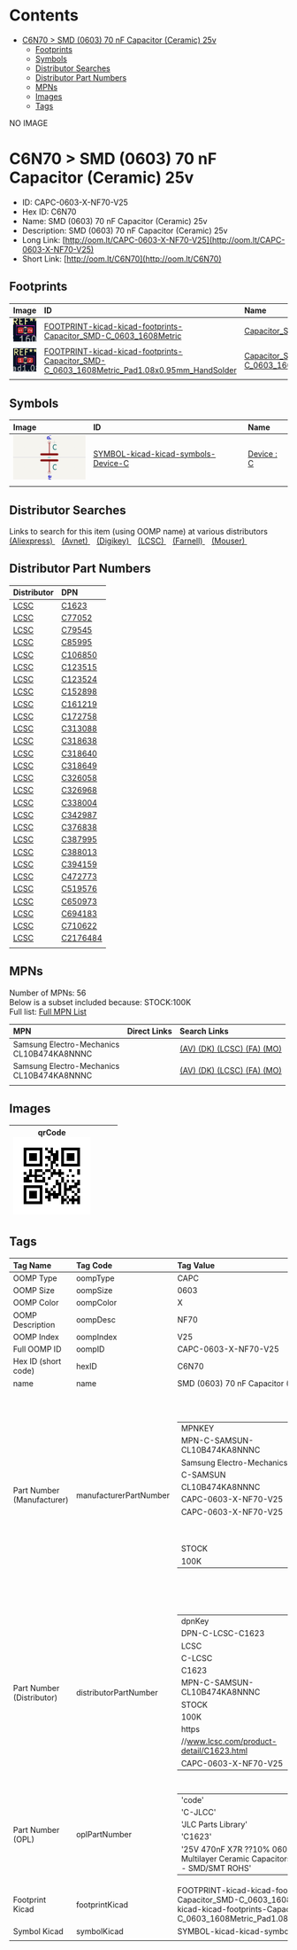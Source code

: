 



Contents
========

* [C6N70 > SMD (0603) 70 nF Capacitor (Ceramic) 25v](#c6n70--smd-0603-70-nf-capacitor-ceramic-25v)
	* [Footprints](#footprints)
	* [Symbols](#symbols)
	* [Distributor Searches](#distributor-searches)
	* [Distributor Part Numbers](#distributor-part-numbers)
	* [MPNs](#mpns)
	* [Images](#images)
	* [Tags](#tags)
  
NO IMAGE  
# C6N70 > SMD (0603) 70 nF Capacitor (Ceramic) 25v

- ID: CAPC-0603-X-NF70-V25
- Hex ID: C6N70
- Name: SMD (0603) 70 nF Capacitor (Ceramic) 25v
- Description: SMD (0603) 70 nF Capacitor (Ceramic) 25v
- Long Link: [http://oom.lt/CAPC-0603-X-NF70-V25](http://oom.lt/CAPC-0603-X-NF70-V25)
- Short Link: [http://oom.lt/C6N70](http://oom.lt/C6N70)

## Footprints
  

|Image|ID|Name|
| :--- | :--- | :--- |
|[![](https://raw.githubusercontent.com/oomlout/oomlout_OOMP_eda_V2/main/FOOTPRINT/kicad/kicad-footprints/Capacitor_SMD/C_0603_1608Metric/image_140.png)](https://github.com/oomlout/oomlout_OOMP_eda_V2/tree/main/FOOTPRINT/kicad/kicad-footprints/Capacitor_SMD/C_0603_1608Metric/)|[FOOTPRINT-kicad-kicad-footprints-Capacitor_SMD-C_0603_1608Metric](https://github.com/oomlout/oomlout_OOMP_eda_V2/tree/main/FOOTPRINT/kicad/kicad-footprints/Capacitor_SMD/C_0603_1608Metric/)|[Capacitor_SMD : C_0603_1608Metric](https://github.com/oomlout/oomlout_OOMP_eda_V2/tree/main/FOOTPRINT/kicad/kicad-footprints/Capacitor_SMD/C_0603_1608Metric/)|
|[![](https://raw.githubusercontent.com/oomlout/oomlout_OOMP_eda_V2/main/FOOTPRINT/kicad/kicad-footprints/Capacitor_SMD/C_0603_1608Metric_Pad1.08x0.95mm_HandSolder/image_140.png)](https://github.com/oomlout/oomlout_OOMP_eda_V2/tree/main/FOOTPRINT/kicad/kicad-footprints/Capacitor_SMD/C_0603_1608Metric_Pad1.08x0.95mm_HandSolder/)|[FOOTPRINT-kicad-kicad-footprints-Capacitor_SMD-C_0603_1608Metric_Pad1.08x0.95mm_HandSolder](https://github.com/oomlout/oomlout_OOMP_eda_V2/tree/main/FOOTPRINT/kicad/kicad-footprints/Capacitor_SMD/C_0603_1608Metric_Pad1.08x0.95mm_HandSolder/)|[Capacitor_SMD : C_0603_1608Metric_Pad1.08x0.95mm_HandSolder](https://github.com/oomlout/oomlout_OOMP_eda_V2/tree/main/FOOTPRINT/kicad/kicad-footprints/Capacitor_SMD/C_0603_1608Metric_Pad1.08x0.95mm_HandSolder/)|
||||

## Symbols
  

|Image|ID|Name|
| :--- | :--- | :--- |
|[![](https://raw.githubusercontent.com/oomlout/oomlout_OOMP_eda_V2/main/SYMBOL/kicad/kicad-symbols/Device/C/image_140.png)](https://github.com/oomlout/oomlout_OOMP_eda_V2/tree/main/SYMBOL/kicad/kicad-symbols/Device/C/)|[SYMBOL-kicad-kicad-symbols-Device-C](https://github.com/oomlout/oomlout_OOMP_eda_V2/tree/main/SYMBOL/kicad/kicad-symbols/Device/C/)|[Device : C](https://github.com/oomlout/oomlout_OOMP_eda_V2/tree/main/SYMBOL/kicad/kicad-symbols/Device/C/)|
||||

## Distributor Searches
  
Links to search for this item (using OOMP name) at various distributors  
[(Aliexpress) ](https://www.aliexpress.com/wholesale?SearchText=1117SMD+0603+70+nF+Capacitor+Ceramic+25v)&nbsp;&nbsp;&nbsp;[(Avnet) ](https://www.avnet.com/shop/us/search/SMD+0603+70+nF+Capacitor+Ceramic+25v)&nbsp;&nbsp;&nbsp;[(Digikey) ](https://www.digikey.co.uk/en/products/result?s=SMD+0603+70+nF+Capacitor+Ceramic+25v)&nbsp;&nbsp;&nbsp;[(LCSC) ](https://www.lcsc.com/search?q=SMD+0603+70+nF+Capacitor+Ceramic+25v)&nbsp;&nbsp;&nbsp;[(Farnell) ](https://uk.farnell.com/search?st=SMD+0603+70+nF+Capacitor+Ceramic+25v)&nbsp;&nbsp;&nbsp;[(Mouser) ](https://www.mouser.com/c/?q=SMD+0603+70+nF+Capacitor+Ceramic+25v)&nbsp;&nbsp;&nbsp;
## Distributor Part Numbers
  

|Distributor|DPN|
| :--- | :--- |
|[LCSC](https://www.lcsc.com/product-detail/C1623.html)|[C1623](https://www.lcsc.com/product-detail/C1623.html)|
|[LCSC](https://www.lcsc.com/product-detail/C77052.html)|[C77052](https://www.lcsc.com/product-detail/C77052.html)|
|[LCSC](https://www.lcsc.com/product-detail/C79545.html)|[C79545](https://www.lcsc.com/product-detail/C79545.html)|
|[LCSC](https://www.lcsc.com/product-detail/C85995.html)|[C85995](https://www.lcsc.com/product-detail/C85995.html)|
|[LCSC](https://www.lcsc.com/product-detail/C106850.html)|[C106850](https://www.lcsc.com/product-detail/C106850.html)|
|[LCSC](https://www.lcsc.com/product-detail/C123515.html)|[C123515](https://www.lcsc.com/product-detail/C123515.html)|
|[LCSC](https://www.lcsc.com/product-detail/C123524.html)|[C123524](https://www.lcsc.com/product-detail/C123524.html)|
|[LCSC](https://www.lcsc.com/product-detail/C152898.html)|[C152898](https://www.lcsc.com/product-detail/C152898.html)|
|[LCSC](https://www.lcsc.com/product-detail/C161219.html)|[C161219](https://www.lcsc.com/product-detail/C161219.html)|
|[LCSC](https://www.lcsc.com/product-detail/C172758.html)|[C172758](https://www.lcsc.com/product-detail/C172758.html)|
|[LCSC](https://www.lcsc.com/product-detail/C313088.html)|[C313088](https://www.lcsc.com/product-detail/C313088.html)|
|[LCSC](https://www.lcsc.com/product-detail/C318638.html)|[C318638](https://www.lcsc.com/product-detail/C318638.html)|
|[LCSC](https://www.lcsc.com/product-detail/C318640.html)|[C318640](https://www.lcsc.com/product-detail/C318640.html)|
|[LCSC](https://www.lcsc.com/product-detail/C318649.html)|[C318649](https://www.lcsc.com/product-detail/C318649.html)|
|[LCSC](https://www.lcsc.com/product-detail/C326058.html)|[C326058](https://www.lcsc.com/product-detail/C326058.html)|
|[LCSC](https://www.lcsc.com/product-detail/C326968.html)|[C326968](https://www.lcsc.com/product-detail/C326968.html)|
|[LCSC](https://www.lcsc.com/product-detail/C338004.html)|[C338004](https://www.lcsc.com/product-detail/C338004.html)|
|[LCSC](https://www.lcsc.com/product-detail/C342987.html)|[C342987](https://www.lcsc.com/product-detail/C342987.html)|
|[LCSC](https://www.lcsc.com/product-detail/C376838.html)|[C376838](https://www.lcsc.com/product-detail/C376838.html)|
|[LCSC](https://www.lcsc.com/product-detail/C387995.html)|[C387995](https://www.lcsc.com/product-detail/C387995.html)|
|[LCSC](https://www.lcsc.com/product-detail/C388013.html)|[C388013](https://www.lcsc.com/product-detail/C388013.html)|
|[LCSC](https://www.lcsc.com/product-detail/C394159.html)|[C394159](https://www.lcsc.com/product-detail/C394159.html)|
|[LCSC](https://www.lcsc.com/product-detail/C472773.html)|[C472773](https://www.lcsc.com/product-detail/C472773.html)|
|[LCSC](https://www.lcsc.com/product-detail/C519576.html)|[C519576](https://www.lcsc.com/product-detail/C519576.html)|
|[LCSC](https://www.lcsc.com/product-detail/C650973.html)|[C650973](https://www.lcsc.com/product-detail/C650973.html)|
|[LCSC](https://www.lcsc.com/product-detail/C694183.html)|[C694183](https://www.lcsc.com/product-detail/C694183.html)|
|[LCSC](https://www.lcsc.com/product-detail/C710622.html)|[C710622](https://www.lcsc.com/product-detail/C710622.html)|
|[LCSC](https://www.lcsc.com/product-detail/C2176484.html)|[C2176484](https://www.lcsc.com/product-detail/C2176484.html)|
|||

## MPNs
  
Number of MPNs: 56<br>Below is a subset included because: STOCK:100K <br>Full list: [Full MPN List](MPNLIST.md)  

|MPN|Direct Links|Search Links|
| :--- | :--- | :--- |
|Samsung Electro-Mechanics<br>CL10B474KA8NNNC||[(AV) ](https://www.avnet.com/shop/us/search/CL10B474KA8NNNC)[(DK) ](https://www.digikey.co.uk/products/en?keywords=CL10B474KA8NNNC)[(LCSC) ](https://www.lcsc.com/search?q=CL10B474KA8NNNC)[(FA) ](https://uk.farnell.com/search?st=CL10B474KA8NNNC)[(MO) ](https://www.mouser.com/c/?q=CL10B474KA8NNNC)|
|Samsung Electro-Mechanics<br>CL10B474KA8NNNC||[(AV) ](https://www.avnet.com/shop/us/search/CL10B474KA8NNNC)[(DK) ](https://www.digikey.co.uk/products/en?keywords=CL10B474KA8NNNC)[(LCSC) ](https://www.lcsc.com/search?q=CL10B474KA8NNNC)[(FA) ](https://uk.farnell.com/search?st=CL10B474KA8NNNC)[(MO) ](https://www.mouser.com/c/?q=CL10B474KA8NNNC)|
||||

## Images
  

|qrCode<br>[![](https://raw.githubusercontent.com/oomlout/oomlout_OOMP_parts_V2/main/CAPC/0603/X/NF70/V25/qrCode_140.png)](https://github.com/oomlout/oomlout_OOMP_parts_V2/tree/main/CAPC/0603/X/NF70/V25/qrCode.png)||||
| :---: | :---: | :---: | :---: |

## Tags
  

|Tag Name|Tag Code|Tag Value|
| :--- | :--- | :--- |
|OOMP Type|oompType|CAPC|
|OOMP Size|oompSize|0603|
|OOMP Color|oompColor|X|
|OOMP Description|oompDesc|NF70|
|OOMP Index|oompIndex|V25|
|Full OOMP ID|oompID|CAPC-0603-X-NF70-V25|
|Hex ID (short code)|hexID|C6N70|
|name|name|SMD (0603) 70 nF Capacitor (Ceramic) 25v|
|Part Number (Manufacturer)|manufacturerPartNumber|<table><tr><td>MPNKEY</td></tr><tr><td> MPN-C-SAMSUN-CL10B474KA8NNNC</td><td> MANUFACTURER</td></tr><tr><td> Samsung Electro-Mechanics</td><td> MANUCODE</td></tr><tr><td> C-SAMSUN</td><td> MPN</td></tr><tr><td> CL10B474KA8NNNC</td><td> OOMPIDPARTIAL</td></tr><tr><td> CAPC-0603-X-NF70-V25</td><td> OOMPID</td></tr><tr><td> CAPC-0603-X-NF70-V25</td><td> LINK</td></tr><tr><td> </td><td> DESCRIPTION</td></tr><tr><td> </td><td> TAGS</td></tr><tr><td> STOCK</td></tr><tr><td>100K</td></tr></table></td><td> <table><tr><td>MPNKEY</td></tr><tr><td> MPN-C-MURATA-GRM188R71E474KA12D</td><td> MANUFACTURER</td></tr><tr><td> Murata Electronics</td><td> MANUCODE</td></tr><tr><td> C-MURATA</td><td> MPN</td></tr><tr><td> GRM188R71E474KA12D</td><td> OOMPIDPARTIAL</td></tr><tr><td> CAPC-0603-X-NF70-V25</td><td> OOMPID</td></tr><tr><td> CAPC-0603-X-NF70-V25</td><td> LINK</td></tr><tr><td> </td><td> DESCRIPTION</td></tr><tr><td> </td><td> TAGS</td></tr><tr><td> STOCK</td></tr><tr><td>1K</td></tr></table></td><td> <table><tr><td>MPNKEY</td></tr><tr><td> MPN-C-KYOCER-06033C474KAT2A</td><td> MANUFACTURER</td></tr><tr><td> Kyocera AVX</td><td> MANUCODE</td></tr><tr><td> C-KYOCER</td><td> MPN</td></tr><tr><td> 06033C474KAT2A</td><td> OOMPIDPARTIAL</td></tr><tr><td> CAPC-0603-X-NF70-V25</td><td> OOMPID</td></tr><tr><td> CAPC-0603-X-NF70-V25</td><td> LINK</td></tr><tr><td> </td><td> DESCRIPTION</td></tr><tr><td> </td><td> TAGS</td></tr><tr><td> </td></tr></table></td><td> <table><tr><td>MPNKEY</td></tr><tr><td> MPN-C-MURATA-GRM188B31E474KA75D</td><td> MANUFACTURER</td></tr><tr><td> Murata Electronics</td><td> MANUCODE</td></tr><tr><td> C-MURATA</td><td> MPN</td></tr><tr><td> GRM188B31E474KA75D</td><td> OOMPIDPARTIAL</td></tr><tr><td> CAPC-0603-X-NF70-V25</td><td> OOMPID</td></tr><tr><td> CAPC-0603-X-NF70-V25</td><td> LINK</td></tr><tr><td> </td><td> DESCRIPTION</td></tr><tr><td> </td><td> TAGS</td></tr><tr><td> </td></tr></table></td><td> <table><tr><td>MPNKEY</td></tr><tr><td> MPN-C-YAGEO-CC0603KRX5R8BB474</td><td> MANUFACTURER</td></tr><tr><td> YAGEO</td><td> MANUCODE</td></tr><tr><td> C-YAGEO</td><td> MPN</td></tr><tr><td> CC0603KRX5R8BB474</td><td> OOMPIDPARTIAL</td></tr><tr><td> CAPC-0603-X-NF70-V25</td><td> OOMPID</td></tr><tr><td> CAPC-0603-X-NF70-V25</td><td> LINK</td></tr><tr><td> </td><td> DESCRIPTION</td></tr><tr><td> </td><td> TAGS</td></tr><tr><td> STOCK</td></tr><tr><td>1K</td></tr></table></td><td> <table><tr><td>MPNKEY</td></tr><tr><td> MPN-C-WALSIN-0603B474K250CT</td><td> MANUFACTURER</td></tr><tr><td> Walsin Tech Corp</td><td> MANUCODE</td></tr><tr><td> C-WALSIN</td><td> MPN</td></tr><tr><td> 0603B474K250CT</td><td> OOMPIDPARTIAL</td></tr><tr><td> CAPC-0603-X-NF70-V25</td><td> OOMPID</td></tr><tr><td> CAPC-0603-X-NF70-V25</td><td> LINK</td></tr><tr><td> </td><td> DESCRIPTION</td></tr><tr><td> </td><td> TAGS</td></tr><tr><td> STOCK</td></tr><tr><td>10K</td></tr></table></td><td> <table><tr><td>MPNKEY</td></tr><tr><td> MPN-C-WALSIN-0603F474Z250</td><td> MANUFACTURER</td></tr><tr><td> Walsin Tech Corp</td><td> MANUCODE</td></tr><tr><td> C-WALSIN</td><td> MPN</td></tr><tr><td> 0603F474Z250</td><td> OOMPIDPARTIAL</td></tr><tr><td> CAPC-0603-X-NF70-V25</td><td> OOMPID</td></tr><tr><td> CAPC-0603-X-NF70-V25</td><td> LINK</td></tr><tr><td> </td><td> DESCRIPTION</td></tr><tr><td> </td><td> TAGS</td></tr><tr><td> </td></tr></table></td><td> <table><tr><td>MPNKEY</td></tr><tr><td> MPN-C-WALSIN-0603X474K250CT</td><td> MANUFACTURER</td></tr><tr><td> Walsin Tech Corp</td><td> MANUCODE</td></tr><tr><td> C-WALSIN</td><td> MPN</td></tr><tr><td> 0603X474K250CT</td><td> OOMPIDPARTIAL</td></tr><tr><td> CAPC-0603-X-NF70-V25</td><td> OOMPID</td></tr><tr><td> CAPC-0603-X-NF70-V25</td><td> LINK</td></tr><tr><td> </td><td> DESCRIPTION</td></tr><tr><td> </td><td> TAGS</td></tr><tr><td> STOCK</td></tr><tr><td>10K</td></tr></table></td><td> <table><tr><td>MPNKEY</td></tr><tr><td> MPN-C-MURATA-GCM188R71E474KA64D</td><td> MANUFACTURER</td></tr><tr><td> Murata Electronics</td><td> MANUCODE</td></tr><tr><td> C-MURATA</td><td> MPN</td></tr><tr><td> GCM188R71E474KA64D</td><td> OOMPIDPARTIAL</td></tr><tr><td> CAPC-0603-X-NF70-V25</td><td> OOMPID</td></tr><tr><td> CAPC-0603-X-NF70-V25</td><td> LINK</td></tr><tr><td> </td><td> DESCRIPTION</td></tr><tr><td> </td><td> TAGS</td></tr><tr><td> STOCK</td></tr><tr><td>1K</td></tr></table></td><td> <table><tr><td>MPNKEY</td></tr><tr><td> MPN-C-FHGUAN-0603B474K250NT</td><td> MANUFACTURER</td></tr><tr><td> FH (Guangdong Fenghua Advanced Tech)</td><td> MANUCODE</td></tr><tr><td> C-FHGUAN</td><td> MPN</td></tr><tr><td> 0603B474K250NT</td><td> OOMPIDPARTIAL</td></tr><tr><td> CAPC-0603-X-NF70-V25</td><td> OOMPID</td></tr><tr><td> CAPC-0603-X-NF70-V25</td><td> LINK</td></tr><tr><td> </td><td> DESCRIPTION</td></tr><tr><td> </td><td> TAGS</td></tr><tr><td> STOCK</td></tr><tr><td>1K</td></tr></table></td><td> <table><tr><td>MPNKEY</td></tr><tr><td> MPN-C-FHGUAN-0603F474M250NT</td><td> MANUFACTURER</td></tr><tr><td> FH (Guangdong Fenghua Advanced Tech)</td><td> MANUCODE</td></tr><tr><td> C-FHGUAN</td><td> MPN</td></tr><tr><td> 0603F474M250NT</td><td> OOMPIDPARTIAL</td></tr><tr><td> CAPC-0603-X-NF70-V25</td><td> OOMPID</td></tr><tr><td> CAPC-0603-X-NF70-V25</td><td> LINK</td></tr><tr><td> </td><td> DESCRIPTION</td></tr><tr><td> </td><td> TAGS</td></tr><tr><td> </td></tr></table></td><td> <table><tr><td>MPNKEY</td></tr><tr><td> MPN-C-SAMSUN-CL10A474KA8NNNC</td><td> MANUFACTURER</td></tr><tr><td> Samsung Electro-Mechanics</td><td> MANUCODE</td></tr><tr><td> C-SAMSUN</td><td> MPN</td></tr><tr><td> CL10A474KA8NNNC</td><td> OOMPIDPARTIAL</td></tr><tr><td> CAPC-0603-X-NF70-V25</td><td> OOMPID</td></tr><tr><td> CAPC-0603-X-NF70-V25</td><td> LINK</td></tr><tr><td> </td><td> DESCRIPTION</td></tr><tr><td> </td><td> TAGS</td></tr><tr><td> </td></tr></table></td><td> <table><tr><td>MPNKEY</td></tr><tr><td> MPN-C-SAMSUN-CL10B474KA8NFNC</td><td> MANUFACTURER</td></tr><tr><td> Samsung Electro-Mechanics</td><td> MANUCODE</td></tr><tr><td> C-SAMSUN</td><td> MPN</td></tr><tr><td> CL10B474KA8NFNC</td><td> OOMPIDPARTIAL</td></tr><tr><td> CAPC-0603-X-NF70-V25</td><td> OOMPID</td></tr><tr><td> CAPC-0603-X-NF70-V25</td><td> LINK</td></tr><tr><td> </td><td> DESCRIPTION</td></tr><tr><td> </td><td> TAGS</td></tr><tr><td> </td></tr></table></td><td> <table><tr><td>MPNKEY</td></tr><tr><td> MPN-C-SAMSUN-CL10F474ZA8NNNC</td><td> MANUFACTURER</td></tr><tr><td> Samsung Electro-Mechanics</td><td> MANUCODE</td></tr><tr><td> C-SAMSUN</td><td> MPN</td></tr><tr><td> CL10F474ZA8NNNC</td><td> OOMPIDPARTIAL</td></tr><tr><td> CAPC-0603-X-NF70-V25</td><td> OOMPID</td></tr><tr><td> CAPC-0603-X-NF70-V25</td><td> LINK</td></tr><tr><td> </td><td> DESCRIPTION</td></tr><tr><td> </td><td> TAGS</td></tr><tr><td> STOCK</td></tr><tr><td>1K</td></tr></table></td><td> <table><tr><td>MPNKEY</td></tr><tr><td> MPN-C-YAGEO-CC0603KRX7R8BB474</td><td> MANUFACTURER</td></tr><tr><td> YAGEO</td><td> MANUCODE</td></tr><tr><td> C-YAGEO</td><td> MPN</td></tr><tr><td> CC0603KRX7R8BB474</td><td> OOMPIDPARTIAL</td></tr><tr><td> CAPC-0603-X-NF70-V25</td><td> OOMPID</td></tr><tr><td> CAPC-0603-X-NF70-V25</td><td> LINK</td></tr><tr><td> </td><td> DESCRIPTION</td></tr><tr><td> </td><td> TAGS</td></tr><tr><td> STOCK</td></tr><tr><td>1K</td></tr></table></td><td> <table><tr><td>MPNKEY</td></tr><tr><td> MPN-C-YAGEO-CC0603ZRY5V8BB474</td><td> MANUFACTURER</td></tr><tr><td> YAGEO</td><td> MANUCODE</td></tr><tr><td> C-YAGEO</td><td> MPN</td></tr><tr><td> CC0603ZRY5V8BB474</td><td> OOMPIDPARTIAL</td></tr><tr><td> CAPC-0603-X-NF70-V25</td><td> OOMPID</td></tr><tr><td> CAPC-0603-X-NF70-V25</td><td> LINK</td></tr><tr><td> </td><td> DESCRIPTION</td></tr><tr><td> </td><td> TAGS</td></tr><tr><td> STOCK</td></tr><tr><td>1K</td></tr></table></td><td> <table><tr><td>MPNKEY</td></tr><tr><td> MPN-C-TDK-C1608X5R1E474KT000E</td><td> MANUFACTURER</td></tr><tr><td> TDK</td><td> MANUCODE</td></tr><tr><td> C-TDK</td><td> MPN</td></tr><tr><td> C1608X5R1E474KT000E</td><td> OOMPIDPARTIAL</td></tr><tr><td> CAPC-0603-X-NF70-V25</td><td> OOMPID</td></tr><tr><td> CAPC-0603-X-NF70-V25</td><td> LINK</td></tr><tr><td> </td><td> DESCRIPTION</td></tr><tr><td> </td><td> TAGS</td></tr><tr><td> </td></tr></table></td><td> <table><tr><td>MPNKEY</td></tr><tr><td> MPN-C-TDK-CGA3E3X7R1E474KT0Y0N</td><td> MANUFACTURER</td></tr><tr><td> TDK</td><td> MANUCODE</td></tr><tr><td> C-TDK</td><td> MPN</td></tr><tr><td> CGA3E3X7R1E474KT0Y0N</td><td> OOMPIDPARTIAL</td></tr><tr><td> CAPC-0603-X-NF70-V25</td><td> OOMPID</td></tr><tr><td> CAPC-0603-X-NF70-V25</td><td> LINK</td></tr><tr><td> </td><td> DESCRIPTION</td></tr><tr><td> </td><td> TAGS</td></tr><tr><td> </td></tr></table></td><td> <table><tr><td>MPNKEY</td></tr><tr><td> MPN-C-CCTC-TCC0603X7R474K250CT</td><td> MANUFACTURER</td></tr><tr><td> CCTC</td><td> MANUCODE</td></tr><tr><td> C-CCTC</td><td> MPN</td></tr><tr><td> TCC0603X7R474K250CT</td><td> OOMPIDPARTIAL</td></tr><tr><td> CAPC-0603-X-NF70-V25</td><td> OOMPID</td></tr><tr><td> CAPC-0603-X-NF70-V25</td><td> LINK</td></tr><tr><td> </td><td> DESCRIPTION</td></tr><tr><td> </td><td> TAGS</td></tr><tr><td> STOCK</td></tr><tr><td>1K</td></tr></table></td><td> <table><tr><td>MPNKEY</td></tr><tr><td> MPN-C-WALSIN-0603F474M250CT</td><td> MANUFACTURER</td></tr><tr><td> Walsin Tech Corp</td><td> MANUCODE</td></tr><tr><td> C-WALSIN</td><td> MPN</td></tr><tr><td> 0603F474M250CT</td><td> OOMPIDPARTIAL</td></tr><tr><td> CAPC-0603-X-NF70-V25</td><td> OOMPID</td></tr><tr><td> CAPC-0603-X-NF70-V25</td><td> LINK</td></tr><tr><td> </td><td> DESCRIPTION</td></tr><tr><td> </td><td> TAGS</td></tr><tr><td> </td></tr></table></td><td> <table><tr><td>MPNKEY</td></tr><tr><td> MPN-C-WALSIN-0603B274K250CT</td><td> MANUFACTURER</td></tr><tr><td> Walsin Tech Corp</td><td> MANUCODE</td></tr><tr><td> C-WALSIN</td><td> MPN</td></tr><tr><td> 0603B274K250CT</td><td> OOMPIDPARTIAL</td></tr><tr><td> CAPC-0603-X-NF70-V25</td><td> OOMPID</td></tr><tr><td> CAPC-0603-X-NF70-V25</td><td> LINK</td></tr><tr><td> </td><td> DESCRIPTION</td></tr><tr><td> </td><td> TAGS</td></tr><tr><td> </td></tr></table></td><td> <table><tr><td>MPNKEY</td></tr><tr><td> MPN-C-PSAPRO-FN18X474K250PBG</td><td> MANUFACTURER</td></tr><tr><td> PSA(Prosperity Dielectrics)</td><td> MANUCODE</td></tr><tr><td> C-PSAPRO</td><td> MPN</td></tr><tr><td> FN18X474K250PBG</td><td> OOMPIDPARTIAL</td></tr><tr><td> CAPC-0603-X-NF70-V25</td><td> OOMPID</td></tr><tr><td> CAPC-0603-X-NF70-V25</td><td> LINK</td></tr><tr><td> </td><td> DESCRIPTION</td></tr><tr><td> </td><td> TAGS</td></tr><tr><td> STOCK</td></tr><tr><td>1K</td></tr></table></td><td> <table><tr><td>MPNKEY</td></tr><tr><td> MPN-C-SAMSUN-CL10B474KA8VPNC</td><td> MANUFACTURER</td></tr><tr><td> Samsung Electro-Mechanics</td><td> MANUCODE</td></tr><tr><td> C-SAMSUN</td><td> MPN</td></tr><tr><td> CL10B474KA8VPNC</td><td> OOMPIDPARTIAL</td></tr><tr><td> CAPC-0603-X-NF70-V25</td><td> OOMPID</td></tr><tr><td> CAPC-0603-X-NF70-V25</td><td> LINK</td></tr><tr><td> </td><td> DESCRIPTION</td></tr><tr><td> </td><td> TAGS</td></tr><tr><td> STOCK</td></tr><tr><td>1K</td></tr></table></td><td> <table><tr><td>MPNKEY</td></tr><tr><td> MPN-C-YAGEO-CC0603JRX7R8BB474</td><td> MANUFACTURER</td></tr><tr><td> YAGEO</td><td> MANUCODE</td></tr><tr><td> C-YAGEO</td><td> MPN</td></tr><tr><td> CC0603JRX7R8BB474</td><td> OOMPIDPARTIAL</td></tr><tr><td> CAPC-0603-X-NF70-V25</td><td> OOMPID</td></tr><tr><td> CAPC-0603-X-NF70-V25</td><td> LINK</td></tr><tr><td> </td><td> DESCRIPTION</td></tr><tr><td> </td><td> TAGS</td></tr><tr><td> </td></tr></table></td><td> <table><tr><td>MPNKEY</td></tr><tr><td> MPN-C-TAIYOY-TMK107B7474KAHT</td><td> MANUFACTURER</td></tr><tr><td> Taiyo Yuden</td><td> MANUCODE</td></tr><tr><td> C-TAIYOY</td><td> MPN</td></tr><tr><td> TMK107B7474KAHT</td><td> OOMPIDPARTIAL</td></tr><tr><td> CAPC-0603-X-NF70-V25</td><td> OOMPID</td></tr><tr><td> CAPC-0603-X-NF70-V25</td><td> LINK</td></tr><tr><td> </td><td> DESCRIPTION</td></tr><tr><td> </td><td> TAGS</td></tr><tr><td> STOCK</td></tr><tr><td>1K</td></tr></table></td><td> <table><tr><td>MPNKEY</td></tr><tr><td> MPN-C-TDK-C1608X7R1E474KT000N</td><td> MANUFACTURER</td></tr><tr><td> TDK</td><td> MANUCODE</td></tr><tr><td> C-TDK</td><td> MPN</td></tr><tr><td> C1608X7R1E474KT000N</td><td> OOMPIDPARTIAL</td></tr><tr><td> CAPC-0603-X-NF70-V25</td><td> OOMPID</td></tr><tr><td> CAPC-0603-X-NF70-V25</td><td> LINK</td></tr><tr><td> </td><td> DESCRIPTION</td></tr><tr><td> </td><td> TAGS</td></tr><tr><td> STOCK</td></tr><tr><td>1K</td></tr></table></td><td> <table><tr><td>MPNKEY</td></tr><tr><td> MPN-C-MURATA-GCJ188R91E474KA01D</td><td> MANUFACTURER</td></tr><tr><td> Murata Electronics</td><td> MANUCODE</td></tr><tr><td> C-MURATA</td><td> MPN</td></tr><tr><td> GCJ188R91E474KA01D</td><td> OOMPIDPARTIAL</td></tr><tr><td> CAPC-0603-X-NF70-V25</td><td> OOMPID</td></tr><tr><td> CAPC-0603-X-NF70-V25</td><td> LINK</td></tr><tr><td> </td><td> DESCRIPTION</td></tr><tr><td> </td><td> TAGS</td></tr><tr><td> </td></tr></table></td><td> <table><tr><td>MPNKEY</td></tr><tr><td> MPN-C-WURTHE-885012206075</td><td> MANUFACTURER</td></tr><tr><td> Wurth Elektronik</td><td> MANUCODE</td></tr><tr><td> C-WURTHE</td><td> MPN</td></tr><tr><td> 885012206075</td><td> OOMPIDPARTIAL</td></tr><tr><td> CAPC-0603-X-NF70-V25</td><td> OOMPID</td></tr><tr><td> CAPC-0603-X-NF70-V25</td><td> LINK</td></tr><tr><td> </td><td> DESCRIPTION</td></tr><tr><td> </td><td> TAGS</td></tr><tr><td> </td></tr></table></td><td> <table><tr><td>MPNKEY</td></tr><tr><td> MPN-C-SAMSUN-CL10B474KA8NNNC</td><td> MANUFACTURER</td></tr><tr><td> Samsung Electro-Mechanics</td><td> MANUCODE</td></tr><tr><td> C-SAMSUN</td><td> MPN</td></tr><tr><td> CL10B474KA8NNNC</td><td> OOMPIDPARTIAL</td></tr><tr><td> CAPC-0603-X-NF70-V25</td><td> OOMPID</td></tr><tr><td> CAPC-0603-X-NF70-V25</td><td> LINK</td></tr><tr><td> </td><td> DESCRIPTION</td></tr><tr><td> </td><td> TAGS</td></tr><tr><td> STOCK</td></tr><tr><td>100K</td></tr></table></td><td> <table><tr><td>MPNKEY</td></tr><tr><td> MPN-C-MURATA-GRM188R71E474KA12D</td><td> MANUFACTURER</td></tr><tr><td> Murata Electronics</td><td> MANUCODE</td></tr><tr><td> C-MURATA</td><td> MPN</td></tr><tr><td> GRM188R71E474KA12D</td><td> OOMPIDPARTIAL</td></tr><tr><td> CAPC-0603-X-NF70-V25</td><td> OOMPID</td></tr><tr><td> CAPC-0603-X-NF70-V25</td><td> LINK</td></tr><tr><td> </td><td> DESCRIPTION</td></tr><tr><td> </td><td> TAGS</td></tr><tr><td> STOCK</td></tr><tr><td>1K</td></tr></table></td><td> <table><tr><td>MPNKEY</td></tr><tr><td> MPN-C-KYOCER-06033C474KAT2A</td><td> MANUFACTURER</td></tr><tr><td> Kyocera AVX</td><td> MANUCODE</td></tr><tr><td> C-KYOCER</td><td> MPN</td></tr><tr><td> 06033C474KAT2A</td><td> OOMPIDPARTIAL</td></tr><tr><td> CAPC-0603-X-NF70-V25</td><td> OOMPID</td></tr><tr><td> CAPC-0603-X-NF70-V25</td><td> LINK</td></tr><tr><td> </td><td> DESCRIPTION</td></tr><tr><td> </td><td> TAGS</td></tr><tr><td> </td></tr></table></td><td> <table><tr><td>MPNKEY</td></tr><tr><td> MPN-C-MURATA-GRM188B31E474KA75D</td><td> MANUFACTURER</td></tr><tr><td> Murata Electronics</td><td> MANUCODE</td></tr><tr><td> C-MURATA</td><td> MPN</td></tr><tr><td> GRM188B31E474KA75D</td><td> OOMPIDPARTIAL</td></tr><tr><td> CAPC-0603-X-NF70-V25</td><td> OOMPID</td></tr><tr><td> CAPC-0603-X-NF70-V25</td><td> LINK</td></tr><tr><td> </td><td> DESCRIPTION</td></tr><tr><td> </td><td> TAGS</td></tr><tr><td> </td></tr></table></td><td> <table><tr><td>MPNKEY</td></tr><tr><td> MPN-C-YAGEO-CC0603KRX5R8BB474</td><td> MANUFACTURER</td></tr><tr><td> YAGEO</td><td> MANUCODE</td></tr><tr><td> C-YAGEO</td><td> MPN</td></tr><tr><td> CC0603KRX5R8BB474</td><td> OOMPIDPARTIAL</td></tr><tr><td> CAPC-0603-X-NF70-V25</td><td> OOMPID</td></tr><tr><td> CAPC-0603-X-NF70-V25</td><td> LINK</td></tr><tr><td> </td><td> DESCRIPTION</td></tr><tr><td> </td><td> TAGS</td></tr><tr><td> STOCK</td></tr><tr><td>1K</td></tr></table></td><td> <table><tr><td>MPNKEY</td></tr><tr><td> MPN-C-WALSIN-0603B474K250CT</td><td> MANUFACTURER</td></tr><tr><td> Walsin Tech Corp</td><td> MANUCODE</td></tr><tr><td> C-WALSIN</td><td> MPN</td></tr><tr><td> 0603B474K250CT</td><td> OOMPIDPARTIAL</td></tr><tr><td> CAPC-0603-X-NF70-V25</td><td> OOMPID</td></tr><tr><td> CAPC-0603-X-NF70-V25</td><td> LINK</td></tr><tr><td> </td><td> DESCRIPTION</td></tr><tr><td> </td><td> TAGS</td></tr><tr><td> STOCK</td></tr><tr><td>10K</td></tr></table></td><td> <table><tr><td>MPNKEY</td></tr><tr><td> MPN-C-WALSIN-0603F474Z250</td><td> MANUFACTURER</td></tr><tr><td> Walsin Tech Corp</td><td> MANUCODE</td></tr><tr><td> C-WALSIN</td><td> MPN</td></tr><tr><td> 0603F474Z250</td><td> OOMPIDPARTIAL</td></tr><tr><td> CAPC-0603-X-NF70-V25</td><td> OOMPID</td></tr><tr><td> CAPC-0603-X-NF70-V25</td><td> LINK</td></tr><tr><td> </td><td> DESCRIPTION</td></tr><tr><td> </td><td> TAGS</td></tr><tr><td> </td></tr></table></td><td> <table><tr><td>MPNKEY</td></tr><tr><td> MPN-C-WALSIN-0603X474K250CT</td><td> MANUFACTURER</td></tr><tr><td> Walsin Tech Corp</td><td> MANUCODE</td></tr><tr><td> C-WALSIN</td><td> MPN</td></tr><tr><td> 0603X474K250CT</td><td> OOMPIDPARTIAL</td></tr><tr><td> CAPC-0603-X-NF70-V25</td><td> OOMPID</td></tr><tr><td> CAPC-0603-X-NF70-V25</td><td> LINK</td></tr><tr><td> </td><td> DESCRIPTION</td></tr><tr><td> </td><td> TAGS</td></tr><tr><td> STOCK</td></tr><tr><td>10K</td></tr></table></td><td> <table><tr><td>MPNKEY</td></tr><tr><td> MPN-C-MURATA-GCM188R71E474KA64D</td><td> MANUFACTURER</td></tr><tr><td> Murata Electronics</td><td> MANUCODE</td></tr><tr><td> C-MURATA</td><td> MPN</td></tr><tr><td> GCM188R71E474KA64D</td><td> OOMPIDPARTIAL</td></tr><tr><td> CAPC-0603-X-NF70-V25</td><td> OOMPID</td></tr><tr><td> CAPC-0603-X-NF70-V25</td><td> LINK</td></tr><tr><td> </td><td> DESCRIPTION</td></tr><tr><td> </td><td> TAGS</td></tr><tr><td> STOCK</td></tr><tr><td>1K</td></tr></table></td><td> <table><tr><td>MPNKEY</td></tr><tr><td> MPN-C-FHGUAN-0603B474K250NT</td><td> MANUFACTURER</td></tr><tr><td> FH (Guangdong Fenghua Advanced Tech)</td><td> MANUCODE</td></tr><tr><td> C-FHGUAN</td><td> MPN</td></tr><tr><td> 0603B474K250NT</td><td> OOMPIDPARTIAL</td></tr><tr><td> CAPC-0603-X-NF70-V25</td><td> OOMPID</td></tr><tr><td> CAPC-0603-X-NF70-V25</td><td> LINK</td></tr><tr><td> </td><td> DESCRIPTION</td></tr><tr><td> </td><td> TAGS</td></tr><tr><td> STOCK</td></tr><tr><td>1K</td></tr></table></td><td> <table><tr><td>MPNKEY</td></tr><tr><td> MPN-C-FHGUAN-0603F474M250NT</td><td> MANUFACTURER</td></tr><tr><td> FH (Guangdong Fenghua Advanced Tech)</td><td> MANUCODE</td></tr><tr><td> C-FHGUAN</td><td> MPN</td></tr><tr><td> 0603F474M250NT</td><td> OOMPIDPARTIAL</td></tr><tr><td> CAPC-0603-X-NF70-V25</td><td> OOMPID</td></tr><tr><td> CAPC-0603-X-NF70-V25</td><td> LINK</td></tr><tr><td> </td><td> DESCRIPTION</td></tr><tr><td> </td><td> TAGS</td></tr><tr><td> </td></tr></table></td><td> <table><tr><td>MPNKEY</td></tr><tr><td> MPN-C-SAMSUN-CL10A474KA8NNNC</td><td> MANUFACTURER</td></tr><tr><td> Samsung Electro-Mechanics</td><td> MANUCODE</td></tr><tr><td> C-SAMSUN</td><td> MPN</td></tr><tr><td> CL10A474KA8NNNC</td><td> OOMPIDPARTIAL</td></tr><tr><td> CAPC-0603-X-NF70-V25</td><td> OOMPID</td></tr><tr><td> CAPC-0603-X-NF70-V25</td><td> LINK</td></tr><tr><td> </td><td> DESCRIPTION</td></tr><tr><td> </td><td> TAGS</td></tr><tr><td> </td></tr></table></td><td> <table><tr><td>MPNKEY</td></tr><tr><td> MPN-C-SAMSUN-CL10B474KA8NFNC</td><td> MANUFACTURER</td></tr><tr><td> Samsung Electro-Mechanics</td><td> MANUCODE</td></tr><tr><td> C-SAMSUN</td><td> MPN</td></tr><tr><td> CL10B474KA8NFNC</td><td> OOMPIDPARTIAL</td></tr><tr><td> CAPC-0603-X-NF70-V25</td><td> OOMPID</td></tr><tr><td> CAPC-0603-X-NF70-V25</td><td> LINK</td></tr><tr><td> </td><td> DESCRIPTION</td></tr><tr><td> </td><td> TAGS</td></tr><tr><td> </td></tr></table></td><td> <table><tr><td>MPNKEY</td></tr><tr><td> MPN-C-SAMSUN-CL10F474ZA8NNNC</td><td> MANUFACTURER</td></tr><tr><td> Samsung Electro-Mechanics</td><td> MANUCODE</td></tr><tr><td> C-SAMSUN</td><td> MPN</td></tr><tr><td> CL10F474ZA8NNNC</td><td> OOMPIDPARTIAL</td></tr><tr><td> CAPC-0603-X-NF70-V25</td><td> OOMPID</td></tr><tr><td> CAPC-0603-X-NF70-V25</td><td> LINK</td></tr><tr><td> </td><td> DESCRIPTION</td></tr><tr><td> </td><td> TAGS</td></tr><tr><td> STOCK</td></tr><tr><td>1K</td></tr></table></td><td> <table><tr><td>MPNKEY</td></tr><tr><td> MPN-C-YAGEO-CC0603KRX7R8BB474</td><td> MANUFACTURER</td></tr><tr><td> YAGEO</td><td> MANUCODE</td></tr><tr><td> C-YAGEO</td><td> MPN</td></tr><tr><td> CC0603KRX7R8BB474</td><td> OOMPIDPARTIAL</td></tr><tr><td> CAPC-0603-X-NF70-V25</td><td> OOMPID</td></tr><tr><td> CAPC-0603-X-NF70-V25</td><td> LINK</td></tr><tr><td> </td><td> DESCRIPTION</td></tr><tr><td> </td><td> TAGS</td></tr><tr><td> STOCK</td></tr><tr><td>1K</td></tr></table></td><td> <table><tr><td>MPNKEY</td></tr><tr><td> MPN-C-YAGEO-CC0603ZRY5V8BB474</td><td> MANUFACTURER</td></tr><tr><td> YAGEO</td><td> MANUCODE</td></tr><tr><td> C-YAGEO</td><td> MPN</td></tr><tr><td> CC0603ZRY5V8BB474</td><td> OOMPIDPARTIAL</td></tr><tr><td> CAPC-0603-X-NF70-V25</td><td> OOMPID</td></tr><tr><td> CAPC-0603-X-NF70-V25</td><td> LINK</td></tr><tr><td> </td><td> DESCRIPTION</td></tr><tr><td> </td><td> TAGS</td></tr><tr><td> STOCK</td></tr><tr><td>1K</td></tr></table></td><td> <table><tr><td>MPNKEY</td></tr><tr><td> MPN-C-TDK-C1608X5R1E474KT000E</td><td> MANUFACTURER</td></tr><tr><td> TDK</td><td> MANUCODE</td></tr><tr><td> C-TDK</td><td> MPN</td></tr><tr><td> C1608X5R1E474KT000E</td><td> OOMPIDPARTIAL</td></tr><tr><td> CAPC-0603-X-NF70-V25</td><td> OOMPID</td></tr><tr><td> CAPC-0603-X-NF70-V25</td><td> LINK</td></tr><tr><td> </td><td> DESCRIPTION</td></tr><tr><td> </td><td> TAGS</td></tr><tr><td> </td></tr></table></td><td> <table><tr><td>MPNKEY</td></tr><tr><td> MPN-C-TDK-CGA3E3X7R1E474KT0Y0N</td><td> MANUFACTURER</td></tr><tr><td> TDK</td><td> MANUCODE</td></tr><tr><td> C-TDK</td><td> MPN</td></tr><tr><td> CGA3E3X7R1E474KT0Y0N</td><td> OOMPIDPARTIAL</td></tr><tr><td> CAPC-0603-X-NF70-V25</td><td> OOMPID</td></tr><tr><td> CAPC-0603-X-NF70-V25</td><td> LINK</td></tr><tr><td> </td><td> DESCRIPTION</td></tr><tr><td> </td><td> TAGS</td></tr><tr><td> </td></tr></table></td><td> <table><tr><td>MPNKEY</td></tr><tr><td> MPN-C-CCTC-TCC0603X7R474K250CT</td><td> MANUFACTURER</td></tr><tr><td> CCTC</td><td> MANUCODE</td></tr><tr><td> C-CCTC</td><td> MPN</td></tr><tr><td> TCC0603X7R474K250CT</td><td> OOMPIDPARTIAL</td></tr><tr><td> CAPC-0603-X-NF70-V25</td><td> OOMPID</td></tr><tr><td> CAPC-0603-X-NF70-V25</td><td> LINK</td></tr><tr><td> </td><td> DESCRIPTION</td></tr><tr><td> </td><td> TAGS</td></tr><tr><td> STOCK</td></tr><tr><td>1K</td></tr></table></td><td> <table><tr><td>MPNKEY</td></tr><tr><td> MPN-C-WALSIN-0603F474M250CT</td><td> MANUFACTURER</td></tr><tr><td> Walsin Tech Corp</td><td> MANUCODE</td></tr><tr><td> C-WALSIN</td><td> MPN</td></tr><tr><td> 0603F474M250CT</td><td> OOMPIDPARTIAL</td></tr><tr><td> CAPC-0603-X-NF70-V25</td><td> OOMPID</td></tr><tr><td> CAPC-0603-X-NF70-V25</td><td> LINK</td></tr><tr><td> </td><td> DESCRIPTION</td></tr><tr><td> </td><td> TAGS</td></tr><tr><td> </td></tr></table></td><td> <table><tr><td>MPNKEY</td></tr><tr><td> MPN-C-WALSIN-0603B274K250CT</td><td> MANUFACTURER</td></tr><tr><td> Walsin Tech Corp</td><td> MANUCODE</td></tr><tr><td> C-WALSIN</td><td> MPN</td></tr><tr><td> 0603B274K250CT</td><td> OOMPIDPARTIAL</td></tr><tr><td> CAPC-0603-X-NF70-V25</td><td> OOMPID</td></tr><tr><td> CAPC-0603-X-NF70-V25</td><td> LINK</td></tr><tr><td> </td><td> DESCRIPTION</td></tr><tr><td> </td><td> TAGS</td></tr><tr><td> </td></tr></table></td><td> <table><tr><td>MPNKEY</td></tr><tr><td> MPN-C-PSAPRO-FN18X474K250PBG</td><td> MANUFACTURER</td></tr><tr><td> PSA(Prosperity Dielectrics)</td><td> MANUCODE</td></tr><tr><td> C-PSAPRO</td><td> MPN</td></tr><tr><td> FN18X474K250PBG</td><td> OOMPIDPARTIAL</td></tr><tr><td> CAPC-0603-X-NF70-V25</td><td> OOMPID</td></tr><tr><td> CAPC-0603-X-NF70-V25</td><td> LINK</td></tr><tr><td> </td><td> DESCRIPTION</td></tr><tr><td> </td><td> TAGS</td></tr><tr><td> STOCK</td></tr><tr><td>1K</td></tr></table></td><td> <table><tr><td>MPNKEY</td></tr><tr><td> MPN-C-SAMSUN-CL10B474KA8VPNC</td><td> MANUFACTURER</td></tr><tr><td> Samsung Electro-Mechanics</td><td> MANUCODE</td></tr><tr><td> C-SAMSUN</td><td> MPN</td></tr><tr><td> CL10B474KA8VPNC</td><td> OOMPIDPARTIAL</td></tr><tr><td> CAPC-0603-X-NF70-V25</td><td> OOMPID</td></tr><tr><td> CAPC-0603-X-NF70-V25</td><td> LINK</td></tr><tr><td> </td><td> DESCRIPTION</td></tr><tr><td> </td><td> TAGS</td></tr><tr><td> STOCK</td></tr><tr><td>1K</td></tr></table></td><td> <table><tr><td>MPNKEY</td></tr><tr><td> MPN-C-YAGEO-CC0603JRX7R8BB474</td><td> MANUFACTURER</td></tr><tr><td> YAGEO</td><td> MANUCODE</td></tr><tr><td> C-YAGEO</td><td> MPN</td></tr><tr><td> CC0603JRX7R8BB474</td><td> OOMPIDPARTIAL</td></tr><tr><td> CAPC-0603-X-NF70-V25</td><td> OOMPID</td></tr><tr><td> CAPC-0603-X-NF70-V25</td><td> LINK</td></tr><tr><td> </td><td> DESCRIPTION</td></tr><tr><td> </td><td> TAGS</td></tr><tr><td> </td></tr></table></td><td> <table><tr><td>MPNKEY</td></tr><tr><td> MPN-C-TAIYOY-TMK107B7474KAHT</td><td> MANUFACTURER</td></tr><tr><td> Taiyo Yuden</td><td> MANUCODE</td></tr><tr><td> C-TAIYOY</td><td> MPN</td></tr><tr><td> TMK107B7474KAHT</td><td> OOMPIDPARTIAL</td></tr><tr><td> CAPC-0603-X-NF70-V25</td><td> OOMPID</td></tr><tr><td> CAPC-0603-X-NF70-V25</td><td> LINK</td></tr><tr><td> </td><td> DESCRIPTION</td></tr><tr><td> </td><td> TAGS</td></tr><tr><td> STOCK</td></tr><tr><td>1K</td></tr></table></td><td> <table><tr><td>MPNKEY</td></tr><tr><td> MPN-C-TDK-C1608X7R1E474KT000N</td><td> MANUFACTURER</td></tr><tr><td> TDK</td><td> MANUCODE</td></tr><tr><td> C-TDK</td><td> MPN</td></tr><tr><td> C1608X7R1E474KT000N</td><td> OOMPIDPARTIAL</td></tr><tr><td> CAPC-0603-X-NF70-V25</td><td> OOMPID</td></tr><tr><td> CAPC-0603-X-NF70-V25</td><td> LINK</td></tr><tr><td> </td><td> DESCRIPTION</td></tr><tr><td> </td><td> TAGS</td></tr><tr><td> STOCK</td></tr><tr><td>1K</td></tr></table></td><td> <table><tr><td>MPNKEY</td></tr><tr><td> MPN-C-MURATA-GCJ188R91E474KA01D</td><td> MANUFACTURER</td></tr><tr><td> Murata Electronics</td><td> MANUCODE</td></tr><tr><td> C-MURATA</td><td> MPN</td></tr><tr><td> GCJ188R91E474KA01D</td><td> OOMPIDPARTIAL</td></tr><tr><td> CAPC-0603-X-NF70-V25</td><td> OOMPID</td></tr><tr><td> CAPC-0603-X-NF70-V25</td><td> LINK</td></tr><tr><td> </td><td> DESCRIPTION</td></tr><tr><td> </td><td> TAGS</td></tr><tr><td> </td></tr></table></td><td> <table><tr><td>MPNKEY</td></tr><tr><td> MPN-C-WURTHE-885012206075</td><td> MANUFACTURER</td></tr><tr><td> Wurth Elektronik</td><td> MANUCODE</td></tr><tr><td> C-WURTHE</td><td> MPN</td></tr><tr><td> 885012206075</td><td> OOMPIDPARTIAL</td></tr><tr><td> CAPC-0603-X-NF70-V25</td><td> OOMPID</td></tr><tr><td> CAPC-0603-X-NF70-V25</td><td> LINK</td></tr><tr><td> </td><td> DESCRIPTION</td></tr><tr><td> </td><td> TAGS</td></tr><tr><td> </td></tr></table>|
|Part Number (Distributor)|distributorPartNumber|<table><tr><td>dpnKey</td></tr><tr><td> DPN-C-LCSC-C1623</td><td> DISTRIBUTOR</td></tr><tr><td> LCSC</td><td> DISTRCODE</td></tr><tr><td> C-LCSC</td><td> DPN</td></tr><tr><td> C1623</td><td> MPN</td></tr><tr><td> MPN-C-SAMSUN-CL10B474KA8NNNC</td><td> TAGS</td></tr><tr><td> STOCK</td></tr><tr><td>100K</td><td> LINK</td></tr><tr><td> https</td></tr><tr><td>//www.lcsc.com/product-detail/C1623.html</td><td> OOMPID</td></tr><tr><td> CAPC-0603-X-NF70-V25</td></tr></table></td><td> <table><tr><td>dpnKey</td></tr><tr><td> DPN-C-LCSC-C77052</td><td> DISTRIBUTOR</td></tr><tr><td> LCSC</td><td> DISTRCODE</td></tr><tr><td> C-LCSC</td><td> DPN</td></tr><tr><td> C77052</td><td> MPN</td></tr><tr><td> MPN-C-MURATA-GRM188R71E474KA12D</td><td> TAGS</td></tr><tr><td> STOCK</td></tr><tr><td>1K</td><td> LINK</td></tr><tr><td> https</td></tr><tr><td>//www.lcsc.com/product-detail/C77052.html</td><td> OOMPID</td></tr><tr><td> CAPC-0603-X-NF70-V25</td></tr></table></td><td> <table><tr><td>dpnKey</td></tr><tr><td> DPN-C-LCSC-C79545</td><td> DISTRIBUTOR</td></tr><tr><td> LCSC</td><td> DISTRCODE</td></tr><tr><td> C-LCSC</td><td> DPN</td></tr><tr><td> C79545</td><td> MPN</td></tr><tr><td> MPN-C-KYOCER-06033C474KAT2A</td><td> TAGS</td></tr><tr><td> </td><td> LINK</td></tr><tr><td> https</td></tr><tr><td>//www.lcsc.com/product-detail/C79545.html</td><td> OOMPID</td></tr><tr><td> CAPC-0603-X-NF70-V25</td></tr></table></td><td> <table><tr><td>dpnKey</td></tr><tr><td> DPN-C-LCSC-C85995</td><td> DISTRIBUTOR</td></tr><tr><td> LCSC</td><td> DISTRCODE</td></tr><tr><td> C-LCSC</td><td> DPN</td></tr><tr><td> C85995</td><td> MPN</td></tr><tr><td> MPN-C-MURATA-GRM188B31E474KA75D</td><td> TAGS</td></tr><tr><td> </td><td> LINK</td></tr><tr><td> https</td></tr><tr><td>//www.lcsc.com/product-detail/C85995.html</td><td> OOMPID</td></tr><tr><td> CAPC-0603-X-NF70-V25</td></tr></table></td><td> <table><tr><td>dpnKey</td></tr><tr><td> DPN-C-LCSC-C106850</td><td> DISTRIBUTOR</td></tr><tr><td> LCSC</td><td> DISTRCODE</td></tr><tr><td> C-LCSC</td><td> DPN</td></tr><tr><td> C106850</td><td> MPN</td></tr><tr><td> MPN-C-YAGEO-CC0603KRX5R8BB474</td><td> TAGS</td></tr><tr><td> STOCK</td></tr><tr><td>1K</td><td> LINK</td></tr><tr><td> https</td></tr><tr><td>//www.lcsc.com/product-detail/C106850.html</td><td> OOMPID</td></tr><tr><td> CAPC-0603-X-NF70-V25</td></tr></table></td><td> <table><tr><td>dpnKey</td></tr><tr><td> DPN-C-LCSC-C123515</td><td> DISTRIBUTOR</td></tr><tr><td> LCSC</td><td> DISTRCODE</td></tr><tr><td> C-LCSC</td><td> DPN</td></tr><tr><td> C123515</td><td> MPN</td></tr><tr><td> MPN-C-WALSIN-0603B474K250CT</td><td> TAGS</td></tr><tr><td> STOCK</td></tr><tr><td>10K</td><td> LINK</td></tr><tr><td> https</td></tr><tr><td>//www.lcsc.com/product-detail/C123515.html</td><td> OOMPID</td></tr><tr><td> CAPC-0603-X-NF70-V25</td></tr></table></td><td> <table><tr><td>dpnKey</td></tr><tr><td> DPN-C-LCSC-C123524</td><td> DISTRIBUTOR</td></tr><tr><td> LCSC</td><td> DISTRCODE</td></tr><tr><td> C-LCSC</td><td> DPN</td></tr><tr><td> C123524</td><td> MPN</td></tr><tr><td> MPN-C-WALSIN-0603F474Z250</td><td> TAGS</td></tr><tr><td> </td><td> LINK</td></tr><tr><td> https</td></tr><tr><td>//www.lcsc.com/product-detail/C123524.html</td><td> OOMPID</td></tr><tr><td> CAPC-0603-X-NF70-V25</td></tr></table></td><td> <table><tr><td>dpnKey</td></tr><tr><td> DPN-C-LCSC-C152898</td><td> DISTRIBUTOR</td></tr><tr><td> LCSC</td><td> DISTRCODE</td></tr><tr><td> C-LCSC</td><td> DPN</td></tr><tr><td> C152898</td><td> MPN</td></tr><tr><td> MPN-C-WALSIN-0603X474K250CT</td><td> TAGS</td></tr><tr><td> STOCK</td></tr><tr><td>10K</td><td> LINK</td></tr><tr><td> https</td></tr><tr><td>//www.lcsc.com/product-detail/C152898.html</td><td> OOMPID</td></tr><tr><td> CAPC-0603-X-NF70-V25</td></tr></table></td><td> <table><tr><td>dpnKey</td></tr><tr><td> DPN-C-LCSC-C161219</td><td> DISTRIBUTOR</td></tr><tr><td> LCSC</td><td> DISTRCODE</td></tr><tr><td> C-LCSC</td><td> DPN</td></tr><tr><td> C161219</td><td> MPN</td></tr><tr><td> MPN-C-MURATA-GCM188R71E474KA64D</td><td> TAGS</td></tr><tr><td> STOCK</td></tr><tr><td>1K</td><td> LINK</td></tr><tr><td> https</td></tr><tr><td>//www.lcsc.com/product-detail/C161219.html</td><td> OOMPID</td></tr><tr><td> CAPC-0603-X-NF70-V25</td></tr></table></td><td> <table><tr><td>dpnKey</td></tr><tr><td> DPN-C-LCSC-C172758</td><td> DISTRIBUTOR</td></tr><tr><td> LCSC</td><td> DISTRCODE</td></tr><tr><td> C-LCSC</td><td> DPN</td></tr><tr><td> C172758</td><td> MPN</td></tr><tr><td> MPN-C-FHGUAN-0603B474K250NT</td><td> TAGS</td></tr><tr><td> STOCK</td></tr><tr><td>1K</td><td> LINK</td></tr><tr><td> https</td></tr><tr><td>//www.lcsc.com/product-detail/C172758.html</td><td> OOMPID</td></tr><tr><td> CAPC-0603-X-NF70-V25</td></tr></table></td><td> <table><tr><td>dpnKey</td></tr><tr><td> DPN-C-LCSC-C313088</td><td> DISTRIBUTOR</td></tr><tr><td> LCSC</td><td> DISTRCODE</td></tr><tr><td> C-LCSC</td><td> DPN</td></tr><tr><td> C313088</td><td> MPN</td></tr><tr><td> MPN-C-FHGUAN-0603F474M250NT</td><td> TAGS</td></tr><tr><td> </td><td> LINK</td></tr><tr><td> https</td></tr><tr><td>//www.lcsc.com/product-detail/C313088.html</td><td> OOMPID</td></tr><tr><td> CAPC-0603-X-NF70-V25</td></tr></table></td><td> <table><tr><td>dpnKey</td></tr><tr><td> DPN-C-LCSC-C318638</td><td> DISTRIBUTOR</td></tr><tr><td> LCSC</td><td> DISTRCODE</td></tr><tr><td> C-LCSC</td><td> DPN</td></tr><tr><td> C318638</td><td> MPN</td></tr><tr><td> MPN-C-SAMSUN-CL10A474KA8NNNC</td><td> TAGS</td></tr><tr><td> </td><td> LINK</td></tr><tr><td> https</td></tr><tr><td>//www.lcsc.com/product-detail/C318638.html</td><td> OOMPID</td></tr><tr><td> CAPC-0603-X-NF70-V25</td></tr></table></td><td> <table><tr><td>dpnKey</td></tr><tr><td> DPN-C-LCSC-C318640</td><td> DISTRIBUTOR</td></tr><tr><td> LCSC</td><td> DISTRCODE</td></tr><tr><td> C-LCSC</td><td> DPN</td></tr><tr><td> C318640</td><td> MPN</td></tr><tr><td> MPN-C-SAMSUN-CL10B474KA8NFNC</td><td> TAGS</td></tr><tr><td> </td><td> LINK</td></tr><tr><td> https</td></tr><tr><td>//www.lcsc.com/product-detail/C318640.html</td><td> OOMPID</td></tr><tr><td> CAPC-0603-X-NF70-V25</td></tr></table></td><td> <table><tr><td>dpnKey</td></tr><tr><td> DPN-C-LCSC-C318649</td><td> DISTRIBUTOR</td></tr><tr><td> LCSC</td><td> DISTRCODE</td></tr><tr><td> C-LCSC</td><td> DPN</td></tr><tr><td> C318649</td><td> MPN</td></tr><tr><td> MPN-C-SAMSUN-CL10F474ZA8NNNC</td><td> TAGS</td></tr><tr><td> STOCK</td></tr><tr><td>1K</td><td> LINK</td></tr><tr><td> https</td></tr><tr><td>//www.lcsc.com/product-detail/C318649.html</td><td> OOMPID</td></tr><tr><td> CAPC-0603-X-NF70-V25</td></tr></table></td><td> <table><tr><td>dpnKey</td></tr><tr><td> DPN-C-LCSC-C326058</td><td> DISTRIBUTOR</td></tr><tr><td> LCSC</td><td> DISTRCODE</td></tr><tr><td> C-LCSC</td><td> DPN</td></tr><tr><td> C326058</td><td> MPN</td></tr><tr><td> MPN-C-YAGEO-CC0603KRX7R8BB474</td><td> TAGS</td></tr><tr><td> STOCK</td></tr><tr><td>1K</td><td> LINK</td></tr><tr><td> https</td></tr><tr><td>//www.lcsc.com/product-detail/C326058.html</td><td> OOMPID</td></tr><tr><td> CAPC-0603-X-NF70-V25</td></tr></table></td><td> <table><tr><td>dpnKey</td></tr><tr><td> DPN-C-LCSC-C326968</td><td> DISTRIBUTOR</td></tr><tr><td> LCSC</td><td> DISTRCODE</td></tr><tr><td> C-LCSC</td><td> DPN</td></tr><tr><td> C326968</td><td> MPN</td></tr><tr><td> MPN-C-YAGEO-CC0603ZRY5V8BB474</td><td> TAGS</td></tr><tr><td> STOCK</td></tr><tr><td>1K</td><td> LINK</td></tr><tr><td> https</td></tr><tr><td>//www.lcsc.com/product-detail/C326968.html</td><td> OOMPID</td></tr><tr><td> CAPC-0603-X-NF70-V25</td></tr></table></td><td> <table><tr><td>dpnKey</td></tr><tr><td> DPN-C-LCSC-C338004</td><td> DISTRIBUTOR</td></tr><tr><td> LCSC</td><td> DISTRCODE</td></tr><tr><td> C-LCSC</td><td> DPN</td></tr><tr><td> C338004</td><td> MPN</td></tr><tr><td> MPN-C-TDK-C1608X5R1E474KT000E</td><td> TAGS</td></tr><tr><td> </td><td> LINK</td></tr><tr><td> https</td></tr><tr><td>//www.lcsc.com/product-detail/C338004.html</td><td> OOMPID</td></tr><tr><td> CAPC-0603-X-NF70-V25</td></tr></table></td><td> <table><tr><td>dpnKey</td></tr><tr><td> DPN-C-LCSC-C342987</td><td> DISTRIBUTOR</td></tr><tr><td> LCSC</td><td> DISTRCODE</td></tr><tr><td> C-LCSC</td><td> DPN</td></tr><tr><td> C342987</td><td> MPN</td></tr><tr><td> MPN-C-TDK-CGA3E3X7R1E474KT0Y0N</td><td> TAGS</td></tr><tr><td> </td><td> LINK</td></tr><tr><td> https</td></tr><tr><td>//www.lcsc.com/product-detail/C342987.html</td><td> OOMPID</td></tr><tr><td> CAPC-0603-X-NF70-V25</td></tr></table></td><td> <table><tr><td>dpnKey</td></tr><tr><td> DPN-C-LCSC-C376838</td><td> DISTRIBUTOR</td></tr><tr><td> LCSC</td><td> DISTRCODE</td></tr><tr><td> C-LCSC</td><td> DPN</td></tr><tr><td> C376838</td><td> MPN</td></tr><tr><td> MPN-C-CCTC-TCC0603X7R474K250CT</td><td> TAGS</td></tr><tr><td> STOCK</td></tr><tr><td>1K</td><td> LINK</td></tr><tr><td> https</td></tr><tr><td>//www.lcsc.com/product-detail/C376838.html</td><td> OOMPID</td></tr><tr><td> CAPC-0603-X-NF70-V25</td></tr></table></td><td> <table><tr><td>dpnKey</td></tr><tr><td> DPN-C-LCSC-C387995</td><td> DISTRIBUTOR</td></tr><tr><td> LCSC</td><td> DISTRCODE</td></tr><tr><td> C-LCSC</td><td> DPN</td></tr><tr><td> C387995</td><td> MPN</td></tr><tr><td> MPN-C-WALSIN-0603F474M250CT</td><td> TAGS</td></tr><tr><td> </td><td> LINK</td></tr><tr><td> https</td></tr><tr><td>//www.lcsc.com/product-detail/C387995.html</td><td> OOMPID</td></tr><tr><td> CAPC-0603-X-NF70-V25</td></tr></table></td><td> <table><tr><td>dpnKey</td></tr><tr><td> DPN-C-LCSC-C388013</td><td> DISTRIBUTOR</td></tr><tr><td> LCSC</td><td> DISTRCODE</td></tr><tr><td> C-LCSC</td><td> DPN</td></tr><tr><td> C388013</td><td> MPN</td></tr><tr><td> MPN-C-WALSIN-0603B274K250CT</td><td> TAGS</td></tr><tr><td> </td><td> LINK</td></tr><tr><td> https</td></tr><tr><td>//www.lcsc.com/product-detail/C388013.html</td><td> OOMPID</td></tr><tr><td> CAPC-0603-X-NF70-V25</td></tr></table></td><td> <table><tr><td>dpnKey</td></tr><tr><td> DPN-C-LCSC-C394159</td><td> DISTRIBUTOR</td></tr><tr><td> LCSC</td><td> DISTRCODE</td></tr><tr><td> C-LCSC</td><td> DPN</td></tr><tr><td> C394159</td><td> MPN</td></tr><tr><td> MPN-C-PSAPRO-FN18X474K250PBG</td><td> TAGS</td></tr><tr><td> STOCK</td></tr><tr><td>1K</td><td> LINK</td></tr><tr><td> https</td></tr><tr><td>//www.lcsc.com/product-detail/C394159.html</td><td> OOMPID</td></tr><tr><td> CAPC-0603-X-NF70-V25</td></tr></table></td><td> <table><tr><td>dpnKey</td></tr><tr><td> DPN-C-LCSC-C472773</td><td> DISTRIBUTOR</td></tr><tr><td> LCSC</td><td> DISTRCODE</td></tr><tr><td> C-LCSC</td><td> DPN</td></tr><tr><td> C472773</td><td> MPN</td></tr><tr><td> MPN-C-SAMSUN-CL10B474KA8VPNC</td><td> TAGS</td></tr><tr><td> STOCK</td></tr><tr><td>1K</td><td> LINK</td></tr><tr><td> https</td></tr><tr><td>//www.lcsc.com/product-detail/C472773.html</td><td> OOMPID</td></tr><tr><td> CAPC-0603-X-NF70-V25</td></tr></table></td><td> <table><tr><td>dpnKey</td></tr><tr><td> DPN-C-LCSC-C519576</td><td> DISTRIBUTOR</td></tr><tr><td> LCSC</td><td> DISTRCODE</td></tr><tr><td> C-LCSC</td><td> DPN</td></tr><tr><td> C519576</td><td> MPN</td></tr><tr><td> MPN-C-YAGEO-CC0603JRX7R8BB474</td><td> TAGS</td></tr><tr><td> </td><td> LINK</td></tr><tr><td> https</td></tr><tr><td>//www.lcsc.com/product-detail/C519576.html</td><td> OOMPID</td></tr><tr><td> CAPC-0603-X-NF70-V25</td></tr></table></td><td> <table><tr><td>dpnKey</td></tr><tr><td> DPN-C-LCSC-C650973</td><td> DISTRIBUTOR</td></tr><tr><td> LCSC</td><td> DISTRCODE</td></tr><tr><td> C-LCSC</td><td> DPN</td></tr><tr><td> C650973</td><td> MPN</td></tr><tr><td> MPN-C-TAIYOY-TMK107B7474KAHT</td><td> TAGS</td></tr><tr><td> STOCK</td></tr><tr><td>1K</td><td> LINK</td></tr><tr><td> https</td></tr><tr><td>//www.lcsc.com/product-detail/C650973.html</td><td> OOMPID</td></tr><tr><td> CAPC-0603-X-NF70-V25</td></tr></table></td><td> <table><tr><td>dpnKey</td></tr><tr><td> DPN-C-LCSC-C694183</td><td> DISTRIBUTOR</td></tr><tr><td> LCSC</td><td> DISTRCODE</td></tr><tr><td> C-LCSC</td><td> DPN</td></tr><tr><td> C694183</td><td> MPN</td></tr><tr><td> MPN-C-TDK-C1608X7R1E474KT000N</td><td> TAGS</td></tr><tr><td> STOCK</td></tr><tr><td>1K</td><td> LINK</td></tr><tr><td> https</td></tr><tr><td>//www.lcsc.com/product-detail/C694183.html</td><td> OOMPID</td></tr><tr><td> CAPC-0603-X-NF70-V25</td></tr></table></td><td> <table><tr><td>dpnKey</td></tr><tr><td> DPN-C-LCSC-C710622</td><td> DISTRIBUTOR</td></tr><tr><td> LCSC</td><td> DISTRCODE</td></tr><tr><td> C-LCSC</td><td> DPN</td></tr><tr><td> C710622</td><td> MPN</td></tr><tr><td> MPN-C-MURATA-GCJ188R91E474KA01D</td><td> TAGS</td></tr><tr><td> </td><td> LINK</td></tr><tr><td> https</td></tr><tr><td>//www.lcsc.com/product-detail/C710622.html</td><td> OOMPID</td></tr><tr><td> CAPC-0603-X-NF70-V25</td></tr></table></td><td> <table><tr><td>dpnKey</td></tr><tr><td> DPN-C-LCSC-C2176484</td><td> DISTRIBUTOR</td></tr><tr><td> LCSC</td><td> DISTRCODE</td></tr><tr><td> C-LCSC</td><td> DPN</td></tr><tr><td> C2176484</td><td> MPN</td></tr><tr><td> MPN-C-WURTHE-885012206075</td><td> TAGS</td></tr><tr><td> </td><td> LINK</td></tr><tr><td> https</td></tr><tr><td>//www.lcsc.com/product-detail/C2176484.html</td><td> OOMPID</td></tr><tr><td> CAPC-0603-X-NF70-V25</td></tr></table>|
|Part Number (OPL)|oplPartNumber|<table><tr><td>'code'</td></tr><tr><td> 'C-JLCC'</td><td> 'name'</td></tr><tr><td> 'JLC Parts Library'</td><td> 'partID'</td></tr><tr><td> 'C1623'</td><td> 'partName'</td></tr><tr><td> '25V 470nF X7R ??10% 0603  Multilayer Ceramic Capacitors MLCC - SMD/SMT ROHS'</td></tr></table>|
|Footprint Kicad|footprintKicad|FOOTPRINT-kicad-kicad-footprints-Capacitor_SMD-C_0603_1608Metric, FOOTPRINT-kicad-kicad-footprints-Capacitor_SMD-C_0603_1608Metric_Pad1.08x0.95mm_HandSolder|
|Symbol Kicad|symbolKicad|SYMBOL-kicad-kicad-symbols-Device-C|
||||
